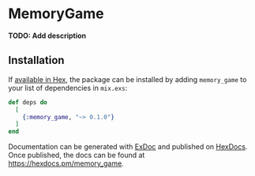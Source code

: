# MemoryGame

**TODO: Add description**

## Installation

If [available in Hex](https://hex.pm/docs/publish), the package can be installed
by adding `memory_game` to your list of dependencies in `mix.exs`:

```elixir
def deps do
  [
    {:memory_game, "~> 0.1.0"}
  ]
end
```

Documentation can be generated with [ExDoc](https://github.com/elixir-lang/ex_doc)
and published on [HexDocs](https://hexdocs.pm). Once published, the docs can
be found at <https://hexdocs.pm/memory_game>.

